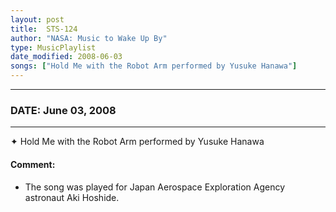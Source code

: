 ```yaml
---
layout: post
title:  STS-124
author: "NASA: Music to Wake Up By"
type: MusicPlaylist
date_modified: 2008-06-03
songs: ["Hold Me with the Robot Arm performed by Yusuke Hanawa"]
---
```


----
### DATE: June 03, 2008
----
✦ Hold Me with the Robot Arm performed by Yusuke Hanawa

#### Comment:
* The song was played for Japan Aerospace Exploration Agency astronaut Aki Hoshide.



<br/>
<center>
	<a target="_blank"
	   href="https://twitter.com/intent/tweet?hashtags=Space,NASA,Playlist,NASAWakeupCalls,SpaceProgram&text={{ page.author}}, '{{ page.songs.first }}' {{ page.title }}, {{ page.date | date: '%B %d, %Y' }}. {{ site.url }}{{ page.url }} @nasawakeupcalls">
	   <i class="fab fa-twitter" alt="Tweet this page" style="font-size: 1.3em;"></i>
	</a>
	&nbsp; 	<i class="fas fa-user-astronaut" style="font-size: 1.5em;"></i> &nbsp;
    <a type="amzn" search="'Hold Me with the Robot Arm performed by Yusuke Hanawa'" category="popular music">
        <i class="fab fa-amazon" style="font-size: 1.3em;"></i>
    </a>
</center>

